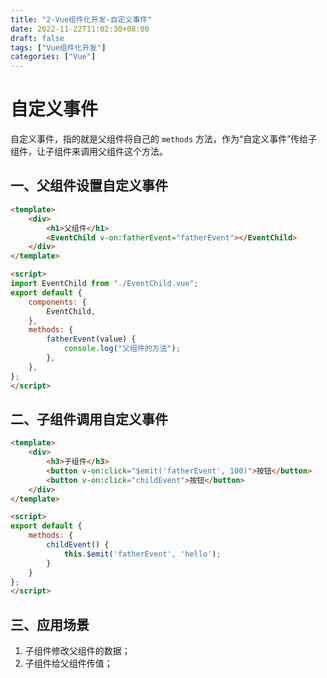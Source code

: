 ```yaml
---
title: "2-Vue组件化开发-自定义事件"
date: 2022-11-22T11:02:30+08:00
draft: false
tags: ["Vue组件化开发"]
categories: ["Vue"]
---
```

# 自定义事件

自定义事件，指的就是父组件将自己的 `methods` 方法，作为“自定义事件”传给子组件，让子组件来调用父组件这个方法。

## 一、父组件设置自定义事件

```html
<template>
    <div>
        <h1>父组件</h1>
        <EventChild v-on:fatherEvent="fatherEvent"></EventChild>
    </div>
</template>

<script>
import EventChild from "./EventChild.vue";
export default {
    components: {
        EventChild,
    },
    methods: {
        fatherEvent(value) {
            console.log("父组件的方法");
        },
    },
};
</script>
```

## 二、子组件调用自定义事件

```html
<template>
    <div>
        <h3>子组件</h3>
        <button v-on:click="$emit('fatherEvent', 100)">按钮</button>
        <button v-on:click="childEvent">按钮</button>
    </div>
</template>

<script>
export default {
    methods: {
        childEvent() {
            this.$emit('fatherEvent', 'hello');
        }
    }
};
</script>
```

## 三、应用场景

1. 子组件修改父组件的数据；
2. 子组件给父组件传值；

